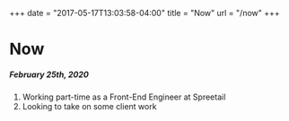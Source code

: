 +++
date = "2017-05-17T13:03:58-04:00"
title = "Now"
url = "/now"
+++

# Now

##### February 25th, 2020
 
1. Working part-time as a Front-End Engineer at Spreetail
2. Looking to take on some client work
